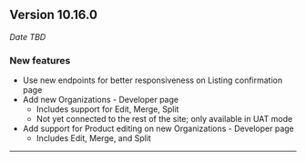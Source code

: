 
## Version 10.16.0
_Date TBD_

### New features
* Use new endpoints for better responsiveness on Listing confirmation page
* Add new Organizations - Developer page
  * Includes support for Edit, Merge, Split
  * Not yet connected to the rest of the site; only available in UAT mode
* Add support for Product editing on new Organizations - Developer page
  * Includes Edit, Merge, and Split

---
